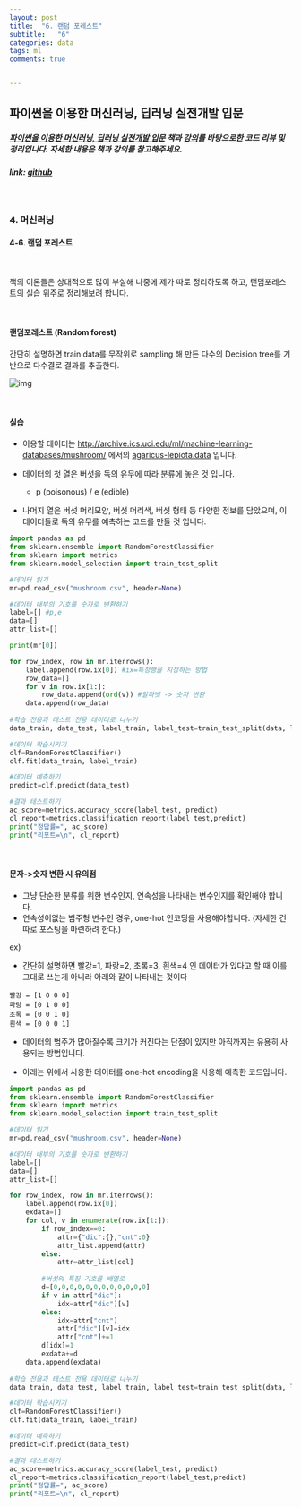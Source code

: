 ```yaml
---
layout: post
title:  "6. 랜덤 포레스트"
subtitle:   "6"
categories: data
tags: ml
comments: true


---
```




## 파이썬을 이용한 머신러닝, 딥러닝 실전개발 입문

##### [파이썬을 이용한 머신러닝, 딥러닝 실전개발 입문](http://wikibook.co.kr/python-machine-learning/) 책과 [강의](https://www.youtube.com/playlist?list=PLBXuLgInP-5m_vn9ycXHRl7hlsd1huqmS)를 바탕으로한 코드 리뷰 및 정리입니다. 자세한 내용은 책과 강의를 참고해주세요.

##### link: [*github*](https://github.com/Yeo0/Machine-Learning/blob/master/4-6.%20%EB%9E%9C%EB%8D%A4%ED%8F%AC%EB%A0%88%EC%8A%A4%ED%8A%B8.ipynb)

<br/>

### 4. 머신러닝

#### 4-6. 랜덤 포레스트

<br/>

책의 이론들은 상대적으로 많이 부실해 나중에 제가 따로 정리하도록 하고, 랜덤포레스트의 실습 위주로 정리해보려 합니다.

<br/>

#### 랜덤포레스트 (Random forest)

간단히 설명하면 train data를 무작위로 sampling 해 만든 다수의 Decision tree를 기반으로 다수결로 결과를 추출한다.

![img](https://ai2-s2-public.s3.amazonaws.com/figures/2017-08-08/639f3ed1831071861fe4dd81653fa064dec27864/8-Figure2-1.png)



<br/>

#### 실습

- 이용할 데이터는 http://archive.ics.uci.edu/ml/machine-learning-databases/mushroom/ 에서의 [agaricus-lepiota.data](http://archive.ics.uci.edu/ml/machine-learning-databases/mushroom/agaricus-lepiota.data) 입니다.

- 데이터의 첫 열은 버섯을 독의 유무에 따라 분류에 놓은 것 입니다.
  - p (poisonous) / e (edible)
- 나머지 열은 버섯 머리모양, 버섯 머리색, 버섯 형태 등 다양한 정보를 담았으며, 이 데이터들로 독의 유무를 예측하는 코드를 만들 것 입니다.

```python
import pandas as pd
from sklearn.ensemble import RandomForestClassifier
from sklearn import metrics
from sklearn.model_selection import train_test_split

#데이터 읽기
mr=pd.read_csv("mushroom.csv", header=None)

#데이터 내부의 기호를 숫자로 변환하기
label=[] #p,e
data=[]
attr_list=[]

print(mr[0])

for row_index, row in mr.iterrows():
    label.append(row.ix[0]) #ix=특정행을 지정하는 방법
    row_data=[]
    for v in row.ix[1:]:
        row_data.append(ord(v)) #알파벳 -> 숫자 변환
    data.append(row_data)
    
#학습 전용과 테스트 전용 데이터로 나누기
data_train, data_test, label_train, label_test=train_test_split(data, label)

#데이터 학습시키기
clf=RandomForestClassifier()
clf.fit(data_train, label_train)

#데이터 예측하기
predict=clf.predict(data_test)

#결과 테스트하기
ac_score=metrics.accuracy_score(label_test, predict)
cl_report=metrics.classification_report(label_test,predict)
print("정답률=", ac_score)
print("리포트=\n", cl_report)
```

<br/>

#### 문자->숫자 변환 시 유의점

- 그냥 단순한 분류를 위한 변수인지, 연속성을 나타내는 변수인지를 확인해야 합니다.
- 연속성이없는 범주형 변수인 경우, one-hot 인코딩을 사용해야합니다. (자세한 건 따로 포스팅을 마련하려 한다.)

ex)

- 간단히 설명하면 빨강=1, 파랑=2, 초록=3, 흰색=4 인 데이터가 있다고 할 때 이를 그대로 쓰는게 아니라 아래와 같이 나타내는 것이다

```
빨강 = [1 0 0 0]
파랑 = [0 1 0 0]
초록 = [0 0 1 0]
흰색 = [0 0 0 1]
```

- 데이터의 범주가 많아질수록 크기가 커진다는 단점이 있지만 아직까지는 유용히 사용되는 방법입니다. 

- 아래는 위에서 사용한 데이터를 one-hot encoding을 사용해 예측한 코드입니다.

```python
import pandas as pd
from sklearn.ensemble import RandomForestClassifier
from sklearn import metrics
from sklearn.model_selection import train_test_split

#데이터 읽기
mr=pd.read_csv("mushroom.csv", header=None)

#데이터 내부의 기호를 숫자로 변환하기
label=[]
data=[]
attr_list=[]

for row_index, row in mr.iterrows():
    label.append(row.ix[0])
    exdata=[]
    for col, v in enumerate(row.ix[1:]):
        if row_index==0:
            attr={"dic":{},"cnt":0}
            attr_list.append(attr)
        else:
            attr=attr_list[col]
            
        #버섯의 특징 기호를 배열로 
        d=[0,0,0,0,0,0,0,0,0,0,0,0]
        if v in attr["dic"]:
            idx=attr["dic"][v]
        else:
            idx=attr["cnt"]
            attr["dic"][v]=idx
            attr["cnt"]+=1
        d[idx]=1
        exdata+=d
    data.append(exdata)
    
#학습 전용과 테스트 전용 데이터로 나누기
data_train, data_test, label_train, label_test=train_test_split(data, label)

#데이터 학습시키기
clf=RandomForestClassifier()
clf.fit(data_train, label_train)

#데이터 예측하기
predict=clf.predict(data_test)

#결과 테스트하기
ac_score=metrics.accuracy_score(label_test, predict)
cl_report=metrics.classification_report(label_test,predict)
print("정답률=", ac_score)
print("리포트=\n", cl_report)
```



